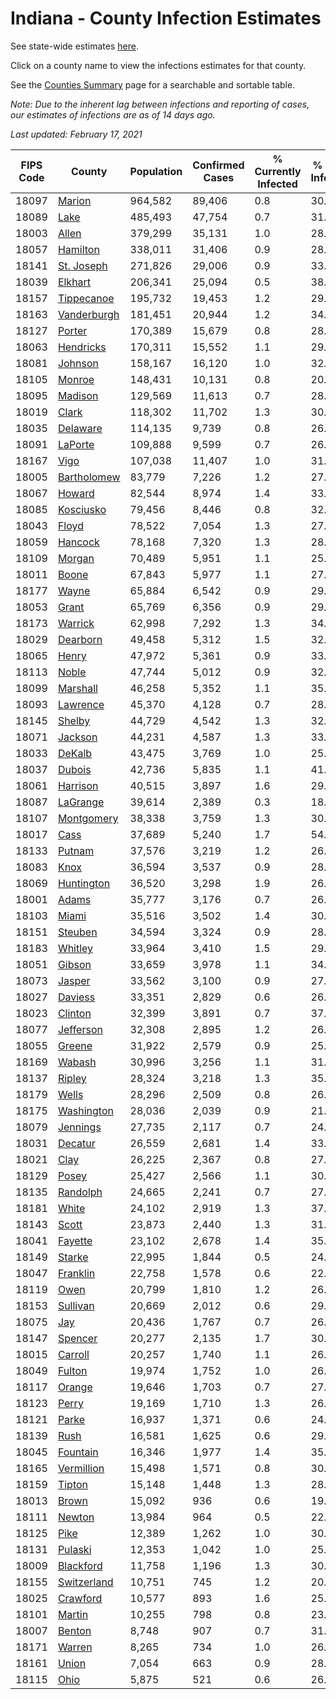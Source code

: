 # Indiana - County Infection Estimates

See state-wide estimates [here](/infections/us-in).

Click on a county name to view the infections estimates for that county.

See the [Counties Summary](/infections/summary-counties) page for a searchable and sortable table.

*Note: Due to the inherent lag between infections and reporting of cases, our estimates of infections are as of 14 days ago.*

*Last updated: February 17, 2021*

|   FIPS Code |                     County |   Population |   Confirmed Cases |   % Currently Infected |   % Total Infected |
|-------------|----------------------------|--------------|-------------------|------------------------|--------------------|
|       18097 |           [Marion](marion) |      964,582 |            89,406 |                    0.8 |               30.7 |
|       18089 |               [Lake](lake) |      485,493 |            47,754 |                    0.7 |               31.6 |
|       18003 |             [Allen](allen) |      379,299 |            35,131 |                    1.0 |               28.4 |
|       18057 |       [Hamilton](hamilton) |      338,011 |            31,406 |                    0.9 |               28.6 |
|       18141 |   [St. Joseph](st.-joseph) |      271,826 |            29,006 |                    0.9 |               33.0 |
|       18039 |         [Elkhart](elkhart) |      206,341 |            25,094 |                    0.5 |               38.2 |
|       18157 |   [Tippecanoe](tippecanoe) |      195,732 |            19,453 |                    1.2 |               29.6 |
|       18163 | [Vanderburgh](vanderburgh) |      181,451 |            20,944 |                    1.2 |               34.4 |
|       18127 |           [Porter](porter) |      170,389 |            15,679 |                    0.8 |               28.1 |
|       18063 |     [Hendricks](hendricks) |      170,311 |            15,552 |                    1.1 |               29.0 |
|       18081 |         [Johnson](johnson) |      158,167 |            16,120 |                    1.0 |               32.2 |
|       18105 |           [Monroe](monroe) |      148,431 |            10,131 |                    0.8 |               20.5 |
|       18095 |         [Madison](madison) |      129,569 |            11,613 |                    0.7 |               28.0 |
|       18019 |             [Clark](clark) |      118,302 |            11,702 |                    1.3 |               30.3 |
|       18035 |       [Delaware](delaware) |      114,135 |             9,739 |                    0.8 |               26.0 |
|       18091 |         [LaPorte](laporte) |      109,888 |             9,599 |                    0.7 |               26.9 |
|       18167 |               [Vigo](vigo) |      107,038 |            11,407 |                    1.0 |               31.9 |
|       18005 | [Bartholomew](bartholomew) |       83,779 |             7,226 |                    1.2 |               27.0 |
|       18067 |           [Howard](howard) |       82,544 |             8,974 |                    1.4 |               33.1 |
|       18085 |     [Kosciusko](kosciusko) |       79,456 |             8,446 |                    0.8 |               32.1 |
|       18043 |             [Floyd](floyd) |       78,522 |             7,054 |                    1.3 |               27.7 |
|       18059 |         [Hancock](hancock) |       78,168 |             7,320 |                    1.3 |               28.9 |
|       18109 |           [Morgan](morgan) |       70,489 |             5,951 |                    1.1 |               25.9 |
|       18011 |             [Boone](boone) |       67,843 |             5,977 |                    1.1 |               27.5 |
|       18177 |             [Wayne](wayne) |       65,884 |             6,542 |                    0.9 |               29.6 |
|       18053 |             [Grant](grant) |       65,769 |             6,356 |                    0.9 |               29.5 |
|       18173 |         [Warrick](warrick) |       62,998 |             7,292 |                    1.3 |               34.7 |
|       18029 |       [Dearborn](dearborn) |       49,458 |             5,312 |                    1.5 |               32.6 |
|       18065 |             [Henry](henry) |       47,972 |             5,361 |                    0.9 |               33.8 |
|       18113 |             [Noble](noble) |       47,744 |             5,012 |                    0.9 |               32.4 |
|       18099 |       [Marshall](marshall) |       46,258 |             5,352 |                    1.1 |               35.4 |
|       18093 |       [Lawrence](lawrence) |       45,370 |             4,128 |                    0.7 |               28.1 |
|       18145 |           [Shelby](shelby) |       44,729 |             4,542 |                    1.3 |               32.3 |
|       18071 |         [Jackson](jackson) |       44,231 |             4,587 |                    1.3 |               33.0 |
|       18033 |           [DeKalb](dekalb) |       43,475 |             3,769 |                    1.0 |               25.8 |
|       18037 |           [Dubois](dubois) |       42,736 |             5,835 |                    1.1 |               41.4 |
|       18061 |       [Harrison](harrison) |       40,515 |             3,897 |                    1.6 |               29.5 |
|       18087 |       [LaGrange](lagrange) |       39,614 |             2,389 |                    0.3 |               18.9 |
|       18107 |   [Montgomery](montgomery) |       38,338 |             3,759 |                    1.3 |               30.2 |
|       18017 |               [Cass](cass) |       37,689 |             5,240 |                    1.7 |               54.0 |
|       18133 |           [Putnam](putnam) |       37,576 |             3,219 |                    1.2 |               26.1 |
|       18083 |               [Knox](knox) |       36,594 |             3,537 |                    0.9 |               28.9 |
|       18069 |   [Huntington](huntington) |       36,520 |             3,298 |                    1.9 |               26.6 |
|       18001 |             [Adams](adams) |       35,777 |             3,176 |                    0.7 |               26.5 |
|       18103 |             [Miami](miami) |       35,516 |             3,502 |                    1.4 |               30.3 |
|       18151 |         [Steuben](steuben) |       34,594 |             3,324 |                    0.9 |               28.9 |
|       18183 |         [Whitley](whitley) |       33,964 |             3,410 |                    1.5 |               29.6 |
|       18051 |           [Gibson](gibson) |       33,659 |             3,978 |                    1.1 |               34.9 |
|       18073 |           [Jasper](jasper) |       33,562 |             3,100 |                    0.9 |               27.9 |
|       18027 |         [Daviess](daviess) |       33,351 |             2,829 |                    0.6 |               26.0 |
|       18023 |         [Clinton](clinton) |       32,399 |             3,891 |                    0.7 |               37.1 |
|       18077 |     [Jefferson](jefferson) |       32,308 |             2,895 |                    1.2 |               26.6 |
|       18055 |           [Greene](greene) |       31,922 |             2,579 |                    0.9 |               25.2 |
|       18169 |           [Wabash](wabash) |       30,996 |             3,256 |                    1.1 |               31.7 |
|       18137 |           [Ripley](ripley) |       28,324 |             3,218 |                    1.3 |               35.2 |
|       18179 |             [Wells](wells) |       28,296 |             2,509 |                    0.8 |               26.3 |
|       18175 |   [Washington](washington) |       28,036 |             2,039 |                    0.9 |               21.9 |
|       18079 |       [Jennings](jennings) |       27,735 |             2,117 |                    0.7 |               24.1 |
|       18031 |         [Decatur](decatur) |       26,559 |             2,681 |                    1.4 |               33.6 |
|       18021 |               [Clay](clay) |       26,225 |             2,367 |                    0.8 |               27.1 |
|       18129 |             [Posey](posey) |       25,427 |             2,566 |                    1.1 |               30.0 |
|       18135 |       [Randolph](randolph) |       24,665 |             2,241 |                    0.7 |               27.5 |
|       18181 |             [White](white) |       24,102 |             2,919 |                    1.3 |               37.9 |
|       18143 |             [Scott](scott) |       23,873 |             2,440 |                    1.3 |               31.3 |
|       18041 |         [Fayette](fayette) |       23,102 |             2,678 |                    1.4 |               35.1 |
|       18149 |           [Starke](starke) |       22,995 |             1,844 |                    0.5 |               24.3 |
|       18047 |       [Franklin](franklin) |       22,758 |             1,578 |                    0.6 |               22.7 |
|       18119 |               [Owen](owen) |       20,799 |             1,810 |                    1.2 |               26.2 |
|       18153 |       [Sullivan](sullivan) |       20,669 |             2,012 |                    0.6 |               29.3 |
|       18075 |                 [Jay](jay) |       20,436 |             1,767 |                    0.7 |               26.2 |
|       18147 |         [Spencer](spencer) |       20,277 |             2,135 |                    1.7 |               30.8 |
|       18015 |         [Carroll](carroll) |       20,257 |             1,740 |                    1.1 |               26.3 |
|       18049 |           [Fulton](fulton) |       19,974 |             1,752 |                    1.0 |               26.7 |
|       18117 |           [Orange](orange) |       19,646 |             1,703 |                    0.7 |               27.5 |
|       18123 |             [Perry](perry) |       19,169 |             1,710 |                    1.3 |               26.7 |
|       18121 |             [Parke](parke) |       16,937 |             1,371 |                    0.6 |               24.3 |
|       18139 |               [Rush](rush) |       16,581 |             1,625 |                    0.6 |               29.8 |
|       18045 |       [Fountain](fountain) |       16,346 |             1,977 |                    1.4 |               35.9 |
|       18165 |   [Vermillion](vermillion) |       15,498 |             1,571 |                    0.8 |               30.1 |
|       18159 |           [Tipton](tipton) |       15,148 |             1,448 |                    1.3 |               28.6 |
|       18013 |             [Brown](brown) |       15,092 |               936 |                    0.6 |               19.0 |
|       18111 |           [Newton](newton) |       13,984 |               964 |                    0.5 |               22.5 |
|       18125 |               [Pike](pike) |       12,389 |             1,262 |                    1.0 |               30.0 |
|       18131 |         [Pulaski](pulaski) |       12,353 |             1,042 |                    1.0 |               25.8 |
|       18009 |     [Blackford](blackford) |       11,758 |             1,196 |                    1.3 |               30.5 |
|       18155 | [Switzerland](switzerland) |       10,751 |               745 |                    1.2 |               20.9 |
|       18025 |       [Crawford](crawford) |       10,577 |               893 |                    1.6 |               25.3 |
|       18101 |           [Martin](martin) |       10,255 |               798 |                    0.8 |               23.2 |
|       18007 |           [Benton](benton) |        8,748 |               907 |                    0.7 |               31.4 |
|       18171 |           [Warren](warren) |        8,265 |               734 |                    1.0 |               26.6 |
|       18161 |             [Union](union) |        7,054 |               663 |                    0.9 |               28.3 |
|       18115 |               [Ohio](ohio) |        5,875 |               521 |                    0.6 |               26.7 |